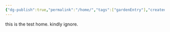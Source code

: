 ```yaml
---
{"dg-publish":true,"permalink":"/home/","tags":["gardenEntry"],"created":"2025-08-07T13:17:05.507+05:30","updated":"2025-08-07T13:23:21.539+05:30"}
---
```


this is the test home. kindly ignore.